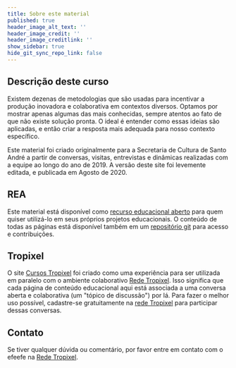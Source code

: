 ```yaml
---
title: Sobre este material
published: true
header_image_alt_text: ''
header_image_credit: ''
header_image_creditlink: ''
show_sidebar: true
hide_git_sync_repo_link: false
---
```


## Descrição deste curso

Existem dezenas de metodologias que são usadas para incentivar a produção inovadora e colaborativa em contextos diversos. Optamos por mostrar apenas algumas das mais conhecidas, sempre atentos ao fato de que não existe solução pronta. O ideal é entender como essas ideias são aplicadas, e então criar a resposta mais adequada para nosso contexto específico.

Este material foi criado originalmente para a Secretaria de Cultura de Santo André a partir de conversas, visitas, entrevistas e dinâmicas realizadas com a equipe ao longo do ano de 2019. A versão deste site foi levemente editada, e publicada em Agosto de 2020.

## REA

Este material está disponível como [recurso educacional aberto](https://pt.wikipedia.org/wiki/Recursos_educacionais_abertos) para quem quiser utilizá-lo em seus próprios projetos educacionais. O conteúdo de todas as páginas está disponível também em um [repositório git](https://github.com/tropixelorg/cursos/blob/master/pages/03.inovacao-pratica/) para acesso e contribuições.

## Tropixel

O site [Cursos Tropixel](https://cursos.tropixel.org) foi criado como uma experiência para ser utilizada em paralelo com o ambiente colaborativo [Rede Tropixel](https://rede.tropixel.org). Isso significa que cada página de conteúdo educacional aqui está associada a uma conversa aberta e colaborativa (um "tópico de discussão") por lá. Para fazer o melhor uso possível, cadastre-se gratuitamente na [rede Tropixel](https://rede.tropixel.org) para participar dessas conversas.

## Contato

Se tiver qualquer dúvida ou comentário, por favor entre em contato com o efeefe na [Rede Tropixel](https://rede.tropixel.org/u/efeefe/).
